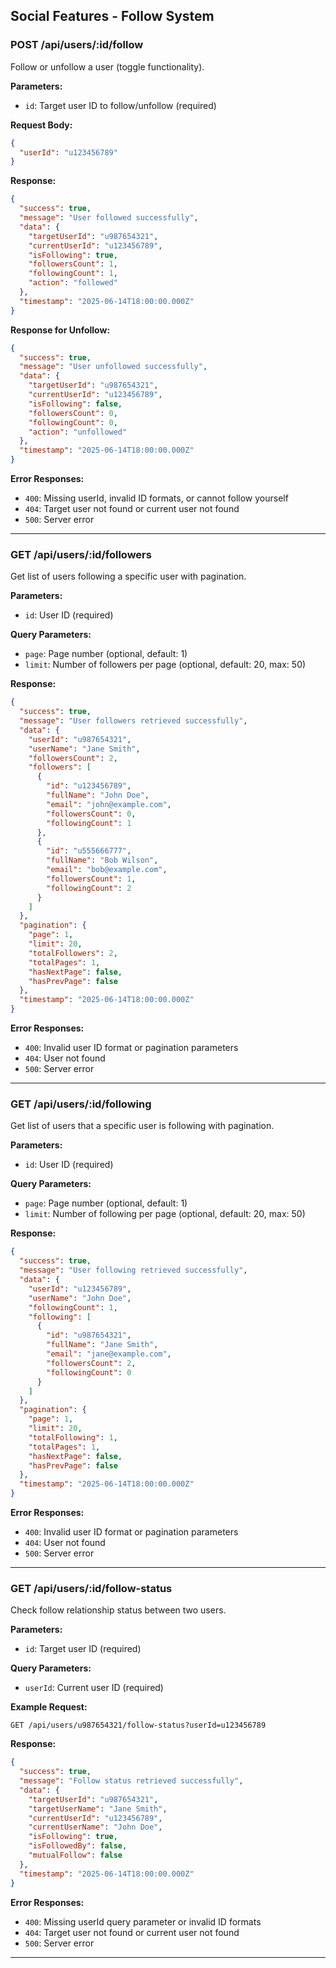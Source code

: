## Social Features - Follow System

### POST /api/users/:id/follow
Follow or unfollow a user (toggle functionality).

**Parameters:**
- `id`: Target user ID to follow/unfollow (required)

**Request Body:**
```json
{
  "userId": "u123456789"
}
```

**Response:**
```json
{
  "success": true,
  "message": "User followed successfully",
  "data": {
    "targetUserId": "u987654321",
    "currentUserId": "u123456789",
    "isFollowing": true,
    "followersCount": 1,
    "followingCount": 1,
    "action": "followed"
  },
  "timestamp": "2025-06-14T18:00:00.000Z"
}
```

**Response for Unfollow:**
```json
{
  "success": true,
  "message": "User unfollowed successfully",
  "data": {
    "targetUserId": "u987654321",
    "currentUserId": "u123456789",
    "isFollowing": false,
    "followersCount": 0,
    "followingCount": 0,
    "action": "unfollowed"
  },
  "timestamp": "2025-06-14T18:00:00.000Z"
}
```

**Error Responses:**
- `400`: Missing userId, invalid ID formats, or cannot follow yourself
- `404`: Target user not found or current user not found
- `500`: Server error

---

### GET /api/users/:id/followers
Get list of users following a specific user with pagination.

**Parameters:**
- `id`: User ID (required)

**Query Parameters:**
- `page`: Page number (optional, default: 1)
- `limit`: Number of followers per page (optional, default: 20, max: 50)

**Response:**
```json
{
  "success": true,
  "message": "User followers retrieved successfully",
  "data": {
    "userId": "u987654321",
    "userName": "Jane Smith",
    "followersCount": 2,
    "followers": [
      {
        "id": "u123456789",
        "fullName": "John Doe",
        "email": "john@example.com",
        "followersCount": 0,
        "followingCount": 1
      },
      {
        "id": "u555666777",
        "fullName": "Bob Wilson",
        "email": "bob@example.com",
        "followersCount": 1,
        "followingCount": 2
      }
    ]
  },
  "pagination": {
    "page": 1,
    "limit": 20,
    "totalFollowers": 2,
    "totalPages": 1,
    "hasNextPage": false,
    "hasPrevPage": false
  },
  "timestamp": "2025-06-14T18:00:00.000Z"
}
```

**Error Responses:**
- `400`: Invalid user ID format or pagination parameters
- `404`: User not found
- `500`: Server error

---

### GET /api/users/:id/following
Get list of users that a specific user is following with pagination.

**Parameters:**
- `id`: User ID (required)

**Query Parameters:**
- `page`: Page number (optional, default: 1)
- `limit`: Number of following per page (optional, default: 20, max: 50)

**Response:**
```json
{
  "success": true,
  "message": "User following retrieved successfully",
  "data": {
    "userId": "u123456789",
    "userName": "John Doe",
    "followingCount": 1,
    "following": [
      {
        "id": "u987654321",
        "fullName": "Jane Smith",
        "email": "jane@example.com",
        "followersCount": 2,
        "followingCount": 0
      }
    ]
  },
  "pagination": {
    "page": 1,
    "limit": 20,
    "totalFollowing": 1,
    "totalPages": 1,
    "hasNextPage": false,
    "hasPrevPage": false
  },
  "timestamp": "2025-06-14T18:00:00.000Z"
}
```

**Error Responses:**
- `400`: Invalid user ID format or pagination parameters
- `404`: User not found
- `500`: Server error

---

### GET /api/users/:id/follow-status
Check follow relationship status between two users.

**Parameters:**
- `id`: Target user ID (required)

**Query Parameters:**
- `userId`: Current user ID (required)

**Example Request:**
```
GET /api/users/u987654321/follow-status?userId=u123456789
```

**Response:**
```json
{
  "success": true,
  "message": "Follow status retrieved successfully",
  "data": {
    "targetUserId": "u987654321",
    "targetUserName": "Jane Smith",
    "currentUserId": "u123456789",
    "currentUserName": "John Doe",
    "isFollowing": true,
    "isFollowedBy": false,
    "mutualFollow": false
  },
  "timestamp": "2025-06-14T18:00:00.000Z"
}
```

**Error Responses:**
- `400`: Missing userId query parameter or invalid ID formats
- `404`: Target user not found or current user not found
- `500`: Server error

---
